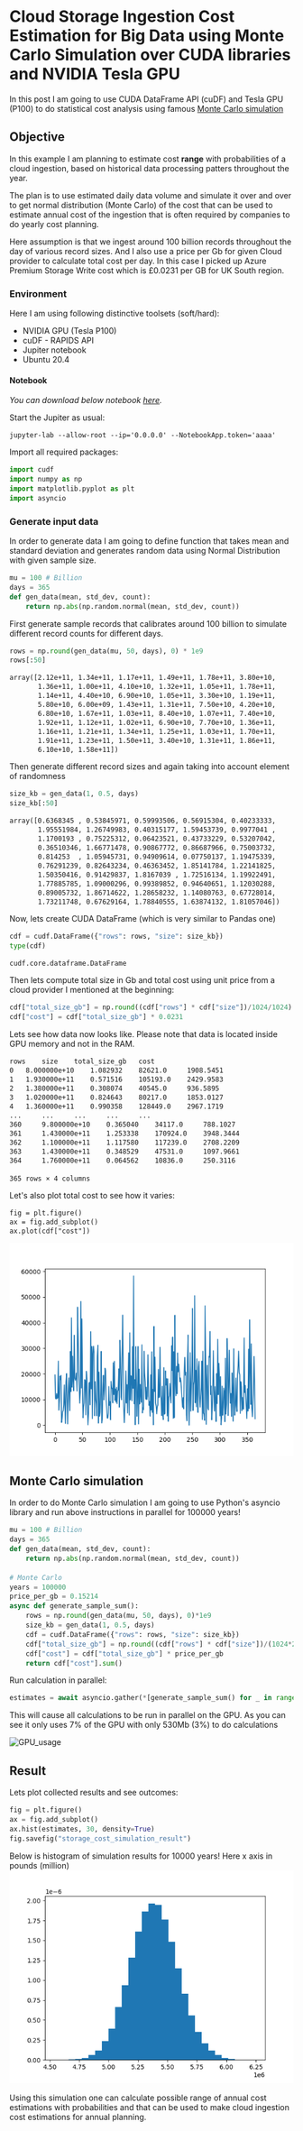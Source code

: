 # Cloud Storage Ingestion Cost Estimation for Big Data using Monte Carlo Simulation over CUDA libraries and NVIDIA Tesla GPU

In this post I am going to use CUDA DataFrame API (cuDF) and Tesla GPU (P100) to
do statistical cost analysis using famous [Monte Carlo simulation](https://en.wikipedia.org/wiki/Monte_Carlo_method)

## Objective
In this example I am planning to estimate cost **range** with probabilities of a cloud ingestion,
based on historical data processing patters throughout the year. 

The plan is to use estimated daily data volume and simulate it over and over 
to get normal distribution (Monte Carlo) of the cost that can be used to estimate annual cost
of the ingestion that is often required by companies to do yearly cost planning.

Here assumption is that we ingest around 100 billion records throughout the day of various record sizes. 
And I also use a price per Gb for given Cloud provider to calculate total cost per day. 
In this case I picked up Azure Premium Storage Write cost which is £0.0231 per GB for UK South region.   

### Environment

Here I am using following distinctive toolsets (soft/hard):

- NVIDIA GPU (Tesla P100) 
- cuDF - RAPIDS API
- Jupiter notebook
- Ubuntu 20.4

#### Notebook

_You can download below notebook [here](https://github.com/khalidmammadov/python_code/blob/master/notebooks/CloudStorageCostAnalysis_RAPIDS.ipynb)._

Start the Jupiter as usual:
```
jupyter-lab --allow-root --ip='0.0.0.0' --NotebookApp.token='aaaa'
```

Import all required packages:
```python
import cudf
import numpy as np
import matplotlib.pyplot as plt
import asyncio
```

### Generate input data 

In order to generate data I am going to define function that takes 
mean and standard deviation and generates random data using Normal Distribution
with given sample size. 

```python
mu = 100 # Billion
days = 365
def gen_data(mean, std_dev, count):
    return np.abs(np.random.normal(mean, std_dev, count))
```

First generate sample records that calibrates around 100 billion
to simulate different record counts for different days.
```python
rows = np.round(gen_data(mu, 50, days), 0) * 1e9
rows[:50]
```
```text
array([2.12e+11, 1.34e+11, 1.17e+11, 1.49e+11, 1.78e+11, 3.80e+10,
       1.36e+11, 1.00e+11, 4.10e+10, 1.32e+11, 1.05e+11, 1.78e+11,
       1.14e+11, 4.40e+10, 6.90e+10, 1.05e+11, 3.30e+10, 1.19e+11,
       5.80e+10, 6.00e+09, 1.43e+11, 1.31e+11, 7.50e+10, 4.20e+10,
       6.80e+10, 1.67e+11, 1.03e+11, 8.40e+10, 1.07e+11, 7.40e+10,
       1.92e+11, 1.12e+11, 1.02e+11, 6.90e+10, 7.70e+10, 1.36e+11,
       1.16e+11, 1.21e+11, 1.34e+11, 1.25e+11, 1.03e+11, 1.70e+11,
       1.91e+11, 1.23e+11, 1.50e+11, 3.40e+10, 1.31e+11, 1.86e+11,
       6.10e+10, 1.58e+11])
```

Then generate different record sizes and again taking into account element of randomness 
```python
size_kb = gen_data(1, 0.5, days)
size_kb[:50]
```
```text
array([0.6368345 , 0.53845971, 0.59993506, 0.56915304, 0.40233333,
       1.95551984, 1.26749983, 0.40315177, 1.59453739, 0.9977041 ,
       1.1700193 , 0.75225312, 0.06423521, 0.43733229, 0.53207042,
       0.36510346, 1.66771478, 0.90867772, 0.86687966, 0.75003732,
       0.814253  , 1.05945731, 0.94909614, 0.07750137, 1.19475339,
       0.76291239, 0.82643234, 0.46363452, 1.85141784, 1.22141825,
       1.50350416, 0.91429837, 1.8167039 , 1.72516134, 1.19922491,
       1.77885785, 1.09000296, 0.99389852, 0.94640651, 1.12030288,
       0.89005732, 1.86714622, 1.28658232, 1.14080763, 0.67728014,
       1.73211748, 0.67629164, 1.78840555, 1.63874132, 1.81057046])
```

Now, lets create CUDA DataFrame (which is very similar to Pandas one)
```python
cdf = cudf.DataFrame({"rows": rows, "size": size_kb})
type(cdf)
```
```text
cudf.core.dataframe.DataFrame
```

Then lets compute total size in Gb and total cost using unit price from a cloud provider 
I mentioned at the beginning:
```python
cdf["total_size_gb"] = np.round((cdf["rows"] * cdf["size"])/1024/1024)
cdf["cost"] = cdf["total_size_gb"] * 0.0231
```

Lets see how data now looks like. Please note that data is located inside GPU memory and not in the RAM.
```text
rows 	size 	total_size_gb 	cost
0 	8.000000e+10 	1.082932 	82621.0 	1908.5451
1 	1.930000e+11 	0.571516 	105193.0 	2429.9583
2 	1.380000e+11 	0.308074 	40545.0 	936.5895
3 	1.020000e+11 	0.824643 	80217.0 	1853.0127
4 	1.360000e+11 	0.990358 	128449.0 	2967.1719
... 	... 	... 	... 	...
360 	9.800000e+10 	0.365040 	34117.0 	788.1027
361 	1.430000e+11 	1.253338 	170924.0 	3948.3444
362 	1.100000e+11 	1.117580 	117239.0 	2708.2209
363 	1.430000e+11 	0.348529 	47531.0 	1097.9661
364 	1.760000e+11 	0.064562 	10836.0 	250.3116

365 rows × 4 columns
```

Let's also plot total cost to see how it varies:
```text
fig = plt.figure()
ax = fig.add_subplot()
ax.plot(cdf["cost"])
```
![total_cost](../images/storage_cost_cudf.png)

## Monte Carlo simulation

In order to do Monte Carlo simulation I am going to use Python's asyncio library and run 
above instructions in parallel for 100000 years!

```python
mu = 100 # Billion
days = 365
def gen_data(mean, std_dev, count):
    return np.abs(np.random.normal(mean, std_dev, count))

# Monte Carlo
years = 100000
price_per_gb = 0.15214
async def generate_sample_sum():
    rows = np.round(gen_data(mu, 50, days), 0)*1e9
    size_kb = gen_data(1, 0.5, days)
    cdf = cudf.DataFrame({"rows": rows, "size": size_kb})
    cdf["total_size_gb"] = np.round((cdf["rows"] * cdf["size"])/(1024*2))
    cdf["cost"] = cdf["total_size_gb"] * price_per_gb
    return cdf["cost"].sum()
```

Run calculation in parallel:
```python
estimates = await asyncio.gather(*[generate_sample_sum() for _ in range(years)])
```
This will cause all calculations to be run in parallel on the GPU. As you can see it only uses 7% of the GPU
with only 530Mb (3%) to do calculations

![GPU_usage](../images/GPU_use_storage_cost_estimate.png)

## Result

Lets plot collected results and see outcomes:

```python
fig = plt.figure()
ax = fig.add_subplot()
ax.hist(estimates, 30, density=True)
fig.savefig("storage_cost_simulation_result")
```

Below is histogram of simulation results for 10000 years! Here x axis in pounds (million)
![simulation_result](../images/storage_cost_simulation_result.png)

Using this simulation one can calculate possible range of annual cost estimations with 
probabilities and that can be used to make cloud ingestion cost estimations for annual planning. 
